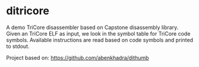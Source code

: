 # ditricore
A demo TriCore disassembler based on Capstone disassembly library. Given
an TriCore ELF as input, we look in the symbol table for TriCore code symbols. 
Available instructions are read based on code symbols and printed to stdout.

Project based on: https://github.com/abenkhadra/dithumb
